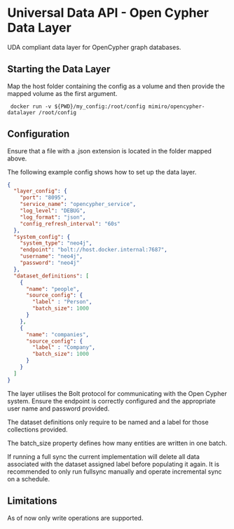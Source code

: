 # Universal Data API - Open Cypher Data Layer
UDA compliant data layer for OpenCypher graph databases.

## Starting the Data Layer

Map the host folder containing the config as a volume and then provide the mapped volume as the first argument.

` docker run -v ${PWD}/my_config:/root/config mimiro/opencypher-datalayer /root/config`

## Configuration

Ensure that a file with a .json extension is located in the folder mapped above. 

The following example config shows how to set up the data layer.

```json
{
  "layer_config": {
    "port": "8095",
    "service_name": "opencypher_service",
    "log_level": "DEBUG",
    "log_format": "json",
    "config_refresh_interval": "60s"
  },
  "system_config": {
    "system_type": "neo4j",
    "endpoint": "bolt://host.docker.internal:7687",
    "username": "neo4j",
    "password": "neo4j"
  },
  "dataset_definitions": [
    {
      "name": "people",
      "source_config": {
        "label" : "Person",
        "batch_size": 1000
      }
    },
    {
      "name": "companies",
      "source_config": {
        "label" : "Company",
        "batch_size": 1000
      }
    }
  ]
}
```

The layer utilises the Bolt protocol for communicating with the Open Cypher system. Ensure the endpoint is correctly configured and the appropriate user name and password provided.

The dataset definitions only require to be named and a label for those collections provided.

The batch_size property defines how many entities are written in one batch. 

If running a full sync the current implementation will delete all data associated with the dataset assigned label before populating it again. It is recommended to only run fullsync manually and operate incremental sync on a schedule.

## Limitations

As of now only write operations are supported.


